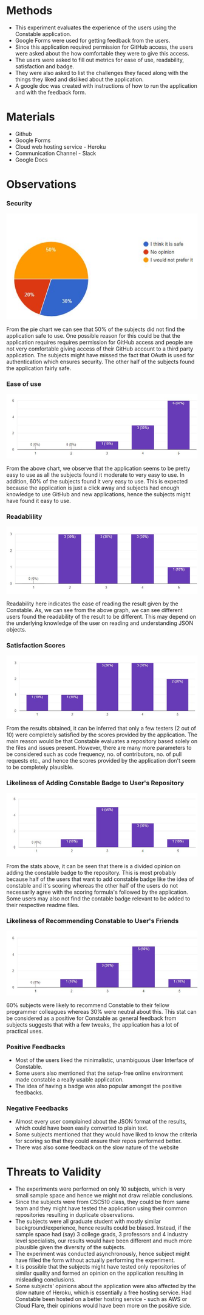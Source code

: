 # Methods
* This experiment evaluates the experience of the users using the Constable application. 
* Google Forms were used for getting feedback from the users.
* Since this application required permission for GitHub access, the users were asked about the how comfortable they were to give this access.
* The users were asked to fill out metrics for ease of use, readability, satisfaction and badge. 
* They were also asked to list the challenges they faced along with the things they liked and disliked about the application. 
* A google doc was created with instructions of how to run the application and with the feedback form.

# Materials
* Github
* Google Forms
* Cloud web hosting service - Heroku
* Communication Channel - Slack
* Google Docs


# Observations
### Security
![Safe use](https://github.com/bhavesh242/constable-github-action/blob/main/assets/Q1.JPG)

From the pie chart we can see that 50% of the subjects did not find the application safe to use. One possible reason for this could be that the application requires requires permission for GitHub access and people are not very comfortable giving access of their GitHub account to a third party application. The subjects might have missed the fact that OAuth is used for authentication which ensures security. The other half of the subjects found the application fairly safe.

### Ease of use
![Application_Ease](https://github.com/bhavesh242/constable-github-action/blob/main/assets/Application_ease.JPG)

From the above chart, we observe that the application seems to be pretty easy to use as all the subjects found it moderate to very easy to use. In addition, 60% of the subjects found it very easy to use. This is expected because the application is just a click away and subjects had enough knowledge to use GitHub and new applications, hence the subjects might have found it easy to use.


### Readablility
![Readability Results](https://github.com/bhavesh242/constable-github-action/blob/main/assets/Results_Readable.JPG)

Readability here indicates the ease of reading the result given by the Constable. As, we can see from the above graph, we can see different users found the readability of the result to be different. This may depend on the underlying knowledge of the user on reading and understanding JSON objects.

### Satisfaction Scores
![Satisfaction Scores](https://github.com/bhavesh242/constable-github-action/blob/main/assets/scores_satisfied.JPG)

From the results obtained, it can be inferred that only a few testers (2 out of 10) were completely satisfied by the scores provided by the application. The main reason would be that Constable evaluates a repository based solely on the files and issues present. However, there are many more parameters to be considered such as code frequency, no. of contributors, no. of pull requests etc., and hence the scores provided by the application don't seem to be completely plausible.

### Likeliness of Adding Constable Badge to User's Repository
![Badge Likeliness](https://github.com/bhavesh242/constable-github-action/blob/main/assets/badge_likeliness.JPG)

From the stats above, it can be seen that there is a divided opinion on adding the constable badge to the repository. This is most probably because half of the users that want to add constable badge like the idea of constable and it's scoring whereas the other half of the users do not necessarily agree with the scoring formula's followed by the application. Some users may also not find the contable badge relevant to be added to their respective readme files.   

### Likeliness of Recommending Constable to User's Friends
![Recommendation Likeliness](https://github.com/bhavesh242/constable-github-action/blob/main/assets/recommend_constable.JPG)

60% subjects were likely to recommend Constable to their fellow programmer colleagues whereas 30% were neutral about this. This stat can be considered as a positive for Constable as general feedback from subjects suggests that with a few tweaks, the application has a lot of practical uses.

### Positive Feedbacks
* Most of the users liked the minimalistic, unambiguous User Interface of Constable. 
* Some users also mentioned that the setup-free online environment made constable a really usable application.
* The idea of having a badge was also popular amongst the positive feedbacks.

### Negative Feedbacks
* Almost every user complained about the JSON format of the results, which could have been easily converted to plain text. 
* Some subjects mentioned that they would have liked to know the criteria for scoring so that they could ensure their repos performed better.
* There was also some feedback on the slow nature of the website

# Threats to Validity
- The experiments were performed on only 10 subjects, which is very small sample space and hence we might not draw reliable conclusions.
- Since the subjects were from CSC510 class, they could be from same team and they might have tested the application using their common repositories resulting in duplicate observations.
- The subjects were all graduate student with mostly similar background/experience, hence results could be biased. Instead, if the sample space had (say) 3 college grads, 3 professors and 4 industry level specialists, our results would have been different and much more plausible given the diversity of the subjects.
-  The experiment was conducted asynchronously, hence subject might have filled the form without actually performing the experiment.
- It is possible that the subjects might have tested only repositories of similar quality and formed an opinion on the application resulting in misleading conclusions.
- Some subjects' opinions about the application were also affected by the slow nature of Heroku, which is essentially a free hosting service. Had Constable been hosted on a better hosting service - such as AWS or Cloud Flare, their opinions would have been more on the positive side.
